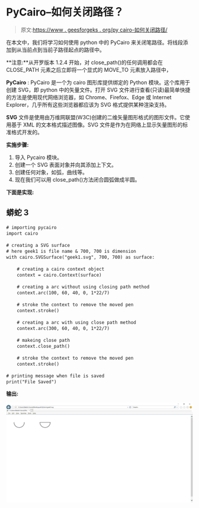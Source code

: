 # PyCairo–如何关闭路径？

> 原文:[https://www . geesforgeks . org/py cairo-如何关闭路径/](https://www.geeksforgeeks.org/pycairo-how-to-close-the-path/)

在本文中，我们将学习如何使用 python 中的 PyCairo 来关闭笔路径。将线段添加到从当前点到当前子路径起点的路径中。

**注意:**从开罗版本 1.2.4 开始，对 close_path()的任何调用都会在 CLOSE_PATH 元素之后立即将一个显式的 MOVE_TO 元素放入路径中，

**PyCairo** : PyCairo 是一个为 cairo 图形库提供绑定的 Python 模块。这个库用于创建 SVG，即 python 中的矢量文件。打开 SVG 文件进行查看(只读)最简单快捷的方法是使用现代网络浏览器，如 Chrome、Firefox、Edge 或 Internet Explorer，几乎所有这些浏览器都应该为 SVG 格式提供某种渲染支持。

**SVG** 文件是使用由万维网联盟(W3C)创建的二维矢量图形格式的图形文件。它使用基于 XML 的文本格式描述图像。SVG 文件是作为在网络上显示矢量图形的标准格式开发的。

**实施步骤:**

1.  导入 Pycairo 模块。
2.  创建一个 SVG 表面对象并向其添加上下文。
3.  创建任何对象，如弧，曲线等。
4.  现在我们可以用 close_path()方法闭合圆弧做成半圆。

**下面是实现:**

## 蟒蛇 3

```
# importing pycairo
import cairo

# creating a SVG surface
# here geek1 is file name & 700, 700 is dimension
with cairo.SVGSurface("geek1.svg", 700, 700) as surface:

    # creating a cairo context object
    context = cairo.Context(surface)

    # creating a arc without using closing path method
    context.arc(100, 60, 40, 0, 1*22/7)

    # stroke the context to remove the moved pen
    context.stroke()

    # creating a arc with using close path method
    context.arc(300, 60, 40, 0, 1*22/7)

    # makeing close path
    context.close_path()

    # stroke the context to remove the moved pen
    context.stroke()

# printing message when file is saved
print("File Saved")
```

**输出:**

![](img/8e45b477f5ff6b781d5fcdd382543d42.png)
